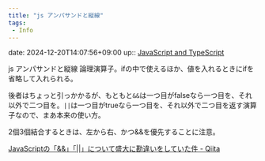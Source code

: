 ```yaml
---
title: "js アンパサンドと縦線"
tags:
 - Info
---
```


date: 2024-12-20T14:07:56+09:00
up:: [JavaScript and TypeScript](../Bar/Program/JavaScript%20and%20TypeScript.md)

js アンパサンドと縦線
論理演算子。ifの中で使えるほか、値を入れるときにifを省略して入れられる。

後者はちょっと引っかかるが、もともと`&&`は一つ目がfalseなら一つ目を、それ以外で二つ目を。`||`は一つ目がtrueなら一つ目を、それ以外で二つ目を返す演算子なので、まあ本来の使い方。

2個3個結合するときは、左から右、かつ&&を優先することに注意。

[JavaScriptの「&&」「||」について盛大に勘違いをしていた件 - Qiita](https://qiita.com/Imamotty/items/bc659569239379dded55)
